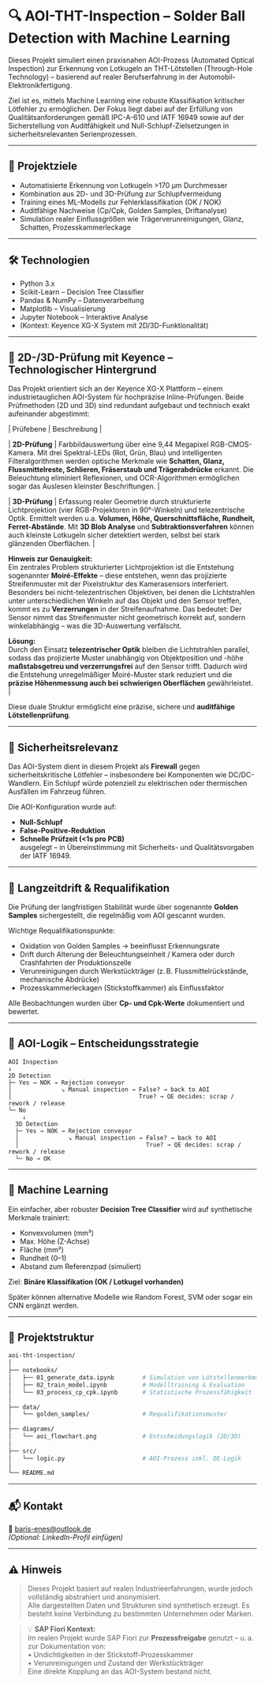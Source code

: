 # 🔍 AOI-THT-Inspection – Solder Ball Detection with Machine Learning

Dieses Projekt simuliert einen praxisnahen AOI-Prozess (Automated Optical Inspection) zur Erkennung von Lotkugeln an THT-Lötstellen (Through-Hole Technology) – basierend auf realer Berufserfahrung in der Automobil-Elektronikfertigung.

Ziel ist es, mittels Machine Learning eine robuste Klassifikation kritischer Lötfehler zu ermöglichen. Der Fokus liegt dabei auf der Erfüllung von Qualitätsanforderungen gemäß IPC-A-610 und IATF 16949 sowie auf der Sicherstellung von Auditfähigkeit und Null-Schlupf-Zielsetzungen in sicherheitsrelevanten Serienprozessen.

---

## 🎯 Projektziele

- Automatisierte Erkennung von Lotkugeln >170 µm Durchmesser
- Kombination aus 2D- und 3D-Prüfung zur Schlupfvermeidung
- Training eines ML-Modells zur Fehlerklassifikation (OK / NOK)
- Auditfähige Nachweise (Cp/Cpk, Golden Samples, Driftanalyse)
- Simulation realer Einflussgrößen wie Trägerverunreinigungen, Glanz, Schatten, Prozesskammerleckage

---

## 🛠️ Technologien

- Python 3.x  
- Scikit-Learn – Decision Tree Classifier  
- Pandas & NumPy – Datenverarbeitung  
- Matplotlib – Visualisierung  
- Jupyter Notebook – Interaktive Analyse  
- (Kontext: Keyence XG-X System mit 2D/3D-Funktionalität)

---

## 🧪 2D-/3D-Prüfung mit Keyence – Technologischer Hintergrund

Das Projekt orientiert sich an der Keyence XG-X Plattform – einem industrietauglichen AOI-System für hochpräzise Inline-Prüfungen. Beide Prüfmethoden (2D und 3D) sind redundant aufgebaut und technisch exakt aufeinander abgestimmt:

| Prüfebene | Beschreibung |


| **2D-Prüfung** | Farbbildauswertung über eine 9,44 Megapixel RGB-CMOS-Kamera. Mit drei Spektral-LEDs (Rot, Grün, Blau) und intelligenten Filteralgorithmen werden optische Merkmale wie **Schatten, Glanz, Flussmittelreste, Schlieren, Fräserstaub und Trägerabdrücke** erkannt. Die Beleuchtung eliminiert Reflexionen, und OCR-Algorithmen ermöglichen sogar das Auslesen kleinster Beschriftungen. |

| **3D-Prüfung** | Erfassung realer Geometrie durch strukturierte Lichtprojektion (vier RGB-Projektoren in 90°-Winkeln) und telezentrische Optik. Ermittelt werden u.a. **Volumen, Höhe, Querschnittsfläche, Rundheit, Ferret-Abstände**. Mit **3D Blob Analyse** und **Subtraktionsverfahren** können auch kleinste Lotkugeln sicher detektiert werden, selbst bei stark glänzenden Oberflächen. |

**Hinweis zur Genauigkeit:**  
Ein zentrales Problem strukturierter Lichtprojektion ist die Entstehung sogenannter **Moiré-Effekte** – diese entstehen, wenn das projizierte Streifenmuster mit der Pixelstruktur des Kamerasensors interferiert. Besonders bei nicht-telezentrischen Objektiven, bei denen die Lichtstrahlen unter unterschiedlichen Winkeln auf das Objekt und den Sensor treffen, kommt es zu **Verzerrungen** in der Streifenaufnahme. Das bedeutet: Der Sensor nimmt das Streifenmuster nicht geometrisch korrekt auf, sondern winkelabhängig – was die 3D-Auswertung verfälscht.  

**Lösung:**  
Durch den Einsatz **telezentrischer Optik** bleiben die Lichtstrahlen parallel, sodass das projizierte Muster unabhängig von Objektposition und -höhe **maßstabsgetreu und verzerrungsfrei** auf den Sensor trifft. Dadurch wird die Entstehung unregelmäßiger Moiré-Muster stark reduziert und die **präzise Höhenmessung auch bei schwierigen Oberflächen** gewährleistet. |

Diese duale Struktur ermöglicht eine präzise, sichere und **auditfähige Lötstellenprüfung**.

---

## 🔐 Sicherheitsrelevanz

Das AOI-System dient in diesem Projekt als **Firewall** gegen sicherheitskritische Lötfehler – insbesondere bei Komponenten wie DC/DC-Wandlern. Ein Schlupf würde potenziell zu elektrischen oder thermischen Ausfällen im Fahrzeug führen.

Die AOI-Konfiguration wurde auf:
- **Null-Schlupf**
- **False-Positive-Reduktion**
- **Schnelle Prüfzeit (<1s pro PCB)**  
ausgelegt – in Übereinstimmung mit Sicherheits- und Qualitätsvorgaben der IATF 16949.

---

## 📅 Langzeitdrift & Requalifikation

Die Prüfung der langfristigen Stabilität wurde über sogenannte **Golden Samples** sichergestellt, die regelmäßig vom AOI gescannt wurden.

Wichtige Requalifikationspunkte:
- Oxidation von Golden Samples → beeinflusst Erkennungsrate
- Drift durch Alterung der Beleuchtungseinheit / Kamera oder durch Crashfahrten der Produktionszelle 
- Verunreinigungen durch Werkstückträger (z. B. Flussmittelrückstände, mechanische Abdrücke)
- Prozesskammerleckagen (Stickstoffkammer) als Einflussfaktor

Alle Beobachtungen wurden über **Cp- und Cpk-Werte** dokumentiert und bewertet.

---

## 🔄 AOI-Logik – Entscheidungsstrategie

```plaintext
AOI Inspection
↓
2D Detection
├─ Yes → NOK → Rejection conveyor
│              ↘︎ Manual inspection → False? → back to AOI
│                                    True? → QE decides: scrap / rework / release
└─ No
    ↓
  3D Detection
  ├─ Yes → NOK → Rejection conveyor
  │              ↘︎ Manual inspection → False? → back to AOI
  │                                    True? → QE decides: scrap / rework / release
  └─ No → OK
```

---

## 🧠 Machine Learning

Ein einfacher, aber robuster **Decision Tree Classifier** wird auf synthetische Merkmale trainiert:

- Konvexvolumen (mm³)
- Max. Höhe (Z-Achse)
- Fläche (mm²)
- Rundheit (0–1)
- Abstand zum Referenzpad (simuliert)

Ziel: **Binäre Klassifikation (OK / Lotkugel vorhanden)**

Später können alternative Modelle wie Random Forest, SVM oder sogar ein CNN ergänzt werden.

---

## 📁 Projektstruktur

```bash
aoi-tht-inspection/
│
├── notebooks/
│   ├── 01_generate_data.ipynb        # Simulation von Lötstellenmerkmalen
│   ├── 02_train_model.ipynb          # Modelltraining & Evaluation
│   └── 03_process_cp_cpk.ipynb       # Statistische Prozessfähigkeit
│
├── data/
│   └── golden_samples/               # Requalifikationsmuster
│
├── diagrams/
│   └── aoi_flowchart.png             # Entscheidungslogik (2D/3D)
│
├── src/
│   └── logic.py                      # AOI-Prozess inkl. QE-Logik
│
└── README.md
```

---

## 📬 Kontakt

**📧** [baris-enes@outlook.de](mailto:baris-enes@outlook.de)  
*(Optional: LinkedIn-Profil einfügen)*

---

## ⚠️ Hinweis

> Dieses Projekt basiert auf realen Industrieerfahrungen, wurde jedoch vollständig abstrahiert und anonymisiert.  
> Alle dargestellten Daten und Strukturen sind synthetisch erzeugt. Es besteht keine Verbindung zu bestimmten Unternehmen oder Marken.

> 💡 **SAP Fiori Kontext:**  
> Im realen Projekt wurde SAP Fiori zur **Prozessfreigabe** genutzt – u. a. zur Dokumentation von:  
> • Undichtigkeiten in der Stickstoff-Prozesskammer  
> • Verunreinigungen und Zustand der Werkstückträger  
> Eine direkte Kopplung an das AOI-System bestand nicht.